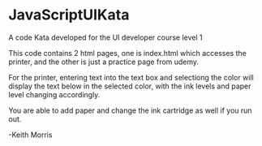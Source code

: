 # JavaScriptUIKata
A code Kata developed for the UI developer course level 1

This code contains 2 html pages, one is index.html which accesses the printer, and the other is just a practice page from udemy.

For the printer, entering text into the text box and selectiong the color will display the text below in the selected color, with the ink levels and paper level changing accordingly.

You are able to add paper and change the ink cartridge as well if you run out.

-Keith Morris
